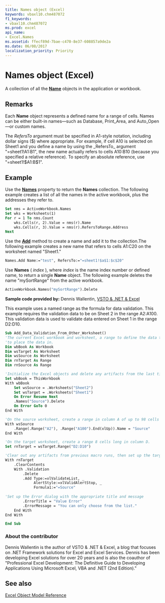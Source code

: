 ```yaml
---
title: Names object (Excel)
keywords: vbaxl10.chm487072
f1_keywords:
- vbaxl10.chm487072
ms.prod: excel
api_name:
- Excel.Names
ms.assetid: ffecf89d-7bae-c470-8e37-608857a9de2a
ms.date: 06/08/2017
localization_priority: Priority
---
```



# Names object (Excel)

A collection of all the  **[Name](Excel.Name.md)** objects in the application or workbook.


## Remarks

 Each **Name** object represents a defined name for a range of cells. Names can be either built-in names—such as Database, Print_Area, and Auto_Open—or custom names.

The  _RefersTo_ argument must be specified in A1-style notation, including dollar signs ($) where appropriate. For example, if cell A10 is selected on Sheet1 and you define a name by using the _RefersTo_ argument "=sheet1!A1:B1", the new name actually refers to cells A10:B10 (because you specified a relative reference). To specify an absolute reference, use "=sheet1!$A$1:$B$1".


## Example

Use the  **[Names](Excel.Workbook.Names.md)** property to return the **Names** collection. The following example creates a list of all the names in the active workbook, plus the addresses they refer to.


```vb
Set nms = ActiveWorkbook.Names 
Set wks = Worksheets(1) 
For r = 1 To nms.Count 
    wks.Cells(r, 2).Value = nms(r).Name 
    wks.Cells(r, 3).Value = nms(r).RefersToRange.Address 
Next
```

Use the  **[Add](Excel.Names.Add.md)** method to create a name and add it to the collection.The following example creates a new name that refers to cells A1:C20 on the worksheet named "Sheet1."




```vb
Names.Add Name:="test", RefersTo:="=sheet1!$a$1:$c$20"
```

Use  **Names** ( _index_ ), where _index_ is the name index number or defined name, to return a single **Name** object. The following example deletes the name "mySortRange" from the active workbook.




```vb
ActiveWorkbook.Names("mySortRange").Delete
```

 **Sample code provided by:** Dennis Wallentin, [VSTO & .NET & Excel](https://xldennis.wordpress.com/)

This example uses a named range as the formula for data validation. This example requires the validation data to be on Sheet 2 in the range A2:A100. This validation data is used to validate data entered on Sheet 1 in the range D2:D10.




```vb
Sub Add_Data_Validation_From_Other_Worksheet()
'The current Excel workbook and worksheet, a range to define the data to be validated, and the target range
'to place the data in.
Dim wbBook As Workbook
Dim wsTarget As Worksheet
Dim wsSource As Worksheet
Dim rnTarget As Range
Dim rnSource As Range

'Initialize the Excel objects and delete any artifacts from the last time the macro was run.
Set wbBook = ThisWorkbook
With wbBook
    Set wsSource = .Worksheets("Sheet2")
    Set wsTarget = .Worksheets("Sheet1")
    On Error Resume Next
    .Names("Source").Delete
    On Error GoTo 0
End With

'On the source worksheet, create a range in column A of up to 98 cells long, and name it "Source".
With wsSource
    .Range(.Range("A2"), .Range("A100").End(xlUp)).Name = "Source"
End With

'On the target worksheet, create a range 8 cells long in column D.
Set rnTarget = wsTarget.Range("D2:D10")

'Clear out any artifacts from previous macro runs, then set up the target range with the validation data.
With rnTarget
    .ClearContents
    With .Validation
        .Delete
        .Add Type:=xlValidateList, _
             AlertStyle:=xlValidAlertStop, _
             Formula1:="=Source"
        
'Set up the Error dialog with the appropriate title and message
        .ErrorTitle = "Value Error"
        .ErrorMessage = "You can only choose from the list."
    End With
End With

End Sub
```


### About the contributor

Dennis Wallentin is the author of VSTO & .NET & Excel, a blog that focuses on .NET Framework solutions for Excel and Excel Services. Dennis has been developing Excel solutions for over 20 years and is also the coauthor of "Professional Excel Development: The Definitive Guide to Developing Applications Using Microsoft Excel, VBA and .NET (2nd Edition)." 


## See also





[Excel Object Model Reference](overview/Excel/object-model.md)




